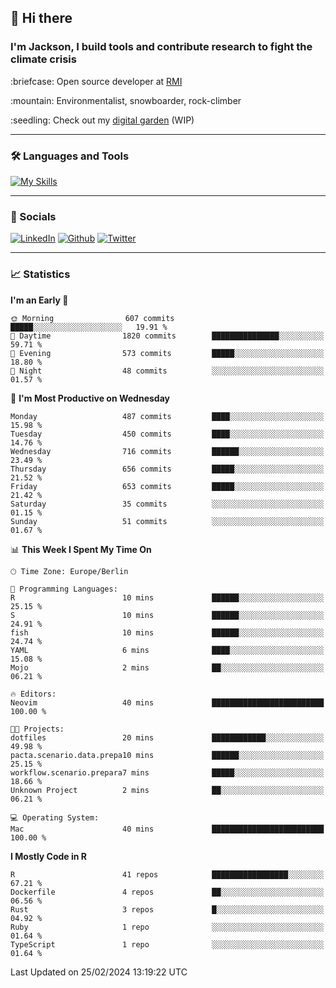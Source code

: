 ## :wave: Hi there
### I'm Jackson, I build tools and contribute research to fight the climate crisis
<p> :briefcase: Open source developer at <a href="https://rmi.org/" alt="RMI">RMI</a></p>
<p> :mountain: Environmentalist, snowboarder, rock-climber</p>
<p> :seedling: Check out my <a href="https://jdhoffa.github.io/" alt="digital garden">digital garden</a> (WIP) </p>

---

### :hammer_and_wrench: Languages and Tools

[![My Skills](https://skillicons.dev/icons?i=r,python,rust,js,html,css,postgresql,neovim,azure,docker,git&perline=6&theme=dark)](https://skillicons.dev)

---

### :iphone: Socials

[![LinkedIn](https://skillicons.dev/icons?i=linkedin&theme=dark)](https://www.linkedin.com/in/jackson-hoffart/) 
[![Github](https://skillicons.dev/icons?i=github&theme=dark)](https://github.com/jdhoffa) 
[![Twitter](https://skillicons.dev/icons?i=twitter&theme=dark)](https://twitter.com/jdhoffart) 

---

### :chart_with_upwards_trend: Statistics

 
<!--START_SECTION:waka-->
**I'm an Early 🐤** 

```text
🌞 Morning                607 commits         █████░░░░░░░░░░░░░░░░░░░░   19.91 % 
🌆 Daytime                1820 commits        ███████████████░░░░░░░░░░   59.71 % 
🌃 Evening                573 commits         █████░░░░░░░░░░░░░░░░░░░░   18.80 % 
🌙 Night                  48 commits          ░░░░░░░░░░░░░░░░░░░░░░░░░   01.57 % 
```
📅 **I'm Most Productive on Wednesday** 

```text
Monday                   487 commits         ████░░░░░░░░░░░░░░░░░░░░░   15.98 % 
Tuesday                  450 commits         ████░░░░░░░░░░░░░░░░░░░░░   14.76 % 
Wednesday                716 commits         ██████░░░░░░░░░░░░░░░░░░░   23.49 % 
Thursday                 656 commits         █████░░░░░░░░░░░░░░░░░░░░   21.52 % 
Friday                   653 commits         █████░░░░░░░░░░░░░░░░░░░░   21.42 % 
Saturday                 35 commits          ░░░░░░░░░░░░░░░░░░░░░░░░░   01.15 % 
Sunday                   51 commits          ░░░░░░░░░░░░░░░░░░░░░░░░░   01.67 % 
```


📊 **This Week I Spent My Time On** 

```text
🕑︎ Time Zone: Europe/Berlin

💬 Programming Languages: 
R                        10 mins             ██████░░░░░░░░░░░░░░░░░░░   25.15 % 
S                        10 mins             ██████░░░░░░░░░░░░░░░░░░░   24.91 % 
fish                     10 mins             ██████░░░░░░░░░░░░░░░░░░░   24.74 % 
YAML                     6 mins              ████░░░░░░░░░░░░░░░░░░░░░   15.08 % 
Mojo                     2 mins              ██░░░░░░░░░░░░░░░░░░░░░░░   06.21 % 

🔥 Editors: 
Neovim                   40 mins             █████████████████████████   100.00 % 

🐱‍💻 Projects: 
dotfiles                 20 mins             ████████████░░░░░░░░░░░░░   49.98 % 
pacta.scenario.data.prepa10 mins             ██████░░░░░░░░░░░░░░░░░░░   25.15 % 
workflow.scenario.prepara7 mins              █████░░░░░░░░░░░░░░░░░░░░   18.66 % 
Unknown Project          2 mins              ██░░░░░░░░░░░░░░░░░░░░░░░   06.21 % 

💻 Operating System: 
Mac                      40 mins             █████████████████████████   100.00 % 
```

**I Mostly Code in R** 

```text
R                        41 repos            █████████████████░░░░░░░░   67.21 % 
Dockerfile               4 repos             ██░░░░░░░░░░░░░░░░░░░░░░░   06.56 % 
Rust                     3 repos             █░░░░░░░░░░░░░░░░░░░░░░░░   04.92 % 
Ruby                     1 repo              ░░░░░░░░░░░░░░░░░░░░░░░░░   01.64 % 
TypeScript               1 repo              ░░░░░░░░░░░░░░░░░░░░░░░░░   01.64 % 
```




 Last Updated on 25/02/2024 13:19:22 UTC
<!--END_SECTION:waka-->
